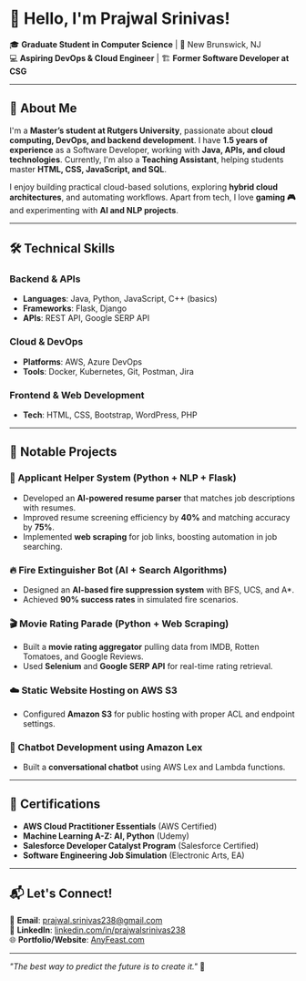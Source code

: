 # 👋 Hello, I'm Prajwal Srinivas!

🎓 **Graduate Student in Computer Science** | 📍 New Brunswick, NJ  
💻 **Aspiring DevOps & Cloud Engineer** | 🏗 **Former Software Developer at CSG**  

---

## 🚀 About Me  

I'm a **Master’s student at Rutgers University**, passionate about **cloud computing, DevOps, and backend development**. I have **1.5 years of experience** as a Software Developer, working with **Java, APIs, and cloud technologies**. Currently, I'm also a **Teaching Assistant**, helping students master **HTML, CSS, JavaScript, and SQL**.  

I enjoy building practical cloud-based solutions, exploring **hybrid cloud architectures**, and automating workflows. Apart from tech, I love **gaming 🎮** and experimenting with **AI and NLP projects**.  

---

## 🛠 Technical Skills  

### **Backend & APIs**  
- **Languages**: Java, Python, JavaScript, C++ (basics)  
- **Frameworks**: Flask, Django  
- **APIs**: REST API, Google SERP API  

### **Cloud & DevOps**  
- **Platforms**: AWS, Azure DevOps  
- **Tools**: Docker, Kubernetes, Git, Postman, Jira  

### **Frontend & Web Development**  
- **Tech**: HTML, CSS, Bootstrap, WordPress, PHP  

---

## 📌 Notable Projects  

### **🚀 Applicant Helper System (Python + NLP + Flask)**  
- Developed an **AI-powered resume parser** that matches job descriptions with resumes.  
- Improved resume screening efficiency by **40%** and matching accuracy by **75%**.  
- Implemented **web scraping** for job links, boosting automation in job searching.  

### **🔥 Fire Extinguisher Bot (AI + Search Algorithms)**  
- Designed an **AI-based fire suppression system** with BFS, UCS, and A*.  
- Achieved **90% success rates** in simulated fire scenarios.  

### **🎬 Movie Rating Parade (Python + Web Scraping)**  
- Built a **movie rating aggregator** pulling data from IMDB, Rotten Tomatoes, and Google Reviews.  
- Used **Selenium** and **Google SERP API** for real-time rating retrieval.  

### **☁️ Static Website Hosting on AWS S3**  
- Configured **Amazon S3** for public hosting with proper ACL and endpoint settings.  

### **🤖 Chatbot Development using Amazon Lex**  
- Built a **conversational chatbot** using AWS Lex and Lambda functions.  

---

## 🎯 Certifications  
- **AWS Cloud Practitioner Essentials** (AWS Certified)  
- **Machine Learning A-Z: AI, Python** (Udemy)  
- **Salesforce Developer Catalyst Program** (Salesforce Certified)  
- **Software Engineering Job Simulation** (Electronic Arts, EA)  

---

## 📬 Let's Connect!  
📧 **Email**: prajwal.srinivas238@gmail.com  
🔗 **LinkedIn**: [linkedin.com/in/prajwalsrinivas238](https://linkedin.com/in/prajwalsrinivas238)  
🌐 **Portfolio/Website**: [AnyFeast.com](https://anyfeast.com/)  

---

_"The best way to predict the future is to create it."_ 🚀  
